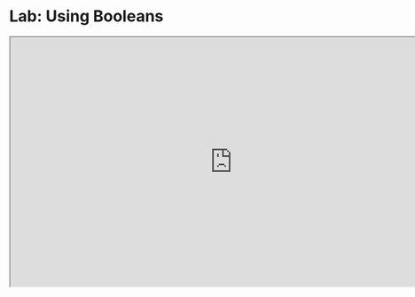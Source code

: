 # Lab: Using Booleans

<p><iframe src="https://www.youtube.com/embed/zaUNqMmpNNU?rel=0" width="800" height="450" allowfullscreen="allowfullscreen" allow="accelerometer; autoplay; clipboard-write; encrypted-media; gyroscope; picture-in-picture"></iframe></p>